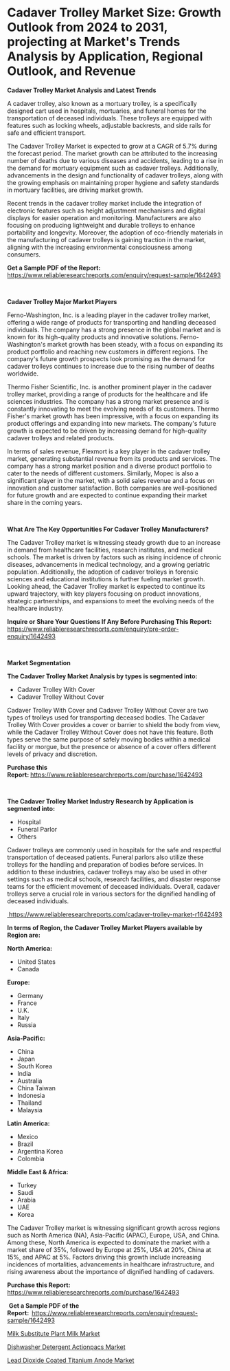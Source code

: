 <p><h1>Cadaver Trolley Market Size: Growth Outlook from 2024 to 2031, projecting at Market's Trends Analysis by Application, Regional Outlook, and Revenue</h1></p><p><strong>Cadaver Trolley Market Analysis and Latest Trends</strong></p>
<p><p>A cadaver trolley, also known as a mortuary trolley, is a specifically designed cart used in hospitals, mortuaries, and funeral homes for the transportation of deceased individuals. These trolleys are equipped with features such as locking wheels, adjustable backrests, and side rails for safe and efficient transport.</p><p>The Cadaver Trolley Market is expected to grow at a CAGR of 5.7% during the forecast period. The market growth can be attributed to the increasing number of deaths due to various diseases and accidents, leading to a rise in the demand for mortuary equipment such as cadaver trolleys. Additionally, advancements in the design and functionality of cadaver trolleys, along with the growing emphasis on maintaining proper hygiene and safety standards in mortuary facilities, are driving market growth.</p><p>Recent trends in the cadaver trolley market include the integration of electronic features such as height adjustment mechanisms and digital displays for easier operation and monitoring. Manufacturers are also focusing on producing lightweight and durable trolleys to enhance portability and longevity. Moreover, the adoption of eco-friendly materials in the manufacturing of cadaver trolleys is gaining traction in the market, aligning with the increasing environmental consciousness among consumers.</p></p>
<p><strong>Get a Sample PDF of the Report:&nbsp;</strong> <a href="https://www.reliableresearchreports.com/enquiry/request-sample/1642493">https://www.reliableresearchreports.com/enquiry/request-sample/1642493</a></p>
<p>&nbsp;</p>
<p><strong>Cadaver Trolley Major Market Players</strong></p>
<p><p>Ferno-Washington, Inc. is a leading player in the cadaver trolley market, offering a wide range of products for transporting and handling deceased individuals. The company has a strong presence in the global market and is known for its high-quality products and innovative solutions. Ferno-Washington's market growth has been steady, with a focus on expanding its product portfolio and reaching new customers in different regions. The company's future growth prospects look promising as the demand for cadaver trolleys continues to increase due to the rising number of deaths worldwide.</p><p>Thermo Fisher Scientific, Inc. is another prominent player in the cadaver trolley market, providing a range of products for the healthcare and life sciences industries. The company has a strong market presence and is constantly innovating to meet the evolving needs of its customers. Thermo Fisher's market growth has been impressive, with a focus on expanding its product offerings and expanding into new markets. The company's future growth is expected to be driven by increasing demand for high-quality cadaver trolleys and related products.</p><p>In terms of sales revenue, Flexmort is a key player in the cadaver trolley market, generating substantial revenue from its products and services. The company has a strong market position and a diverse product portfolio to cater to the needs of different customers. Similarly, Mopec is also a significant player in the market, with a solid sales revenue and a focus on innovation and customer satisfaction. Both companies are well-positioned for future growth and are expected to continue expanding their market share in the coming years.</p></p>
<p>&nbsp;</p>
<p><strong>What Are The Key Opportunities For Cadaver Trolley Manufacturers?</strong></p>
<p><p>The Cadaver Trolley market is witnessing steady growth due to an increase in demand from healthcare facilities, research institutes, and medical schools. The market is driven by factors such as rising incidence of chronic diseases, advancements in medical technology, and a growing geriatric population. Additionally, the adoption of cadaver trolleys in forensic sciences and educational institutions is further fueling market growth. Looking ahead, the Cadaver Trolley market is expected to continue its upward trajectory, with key players focusing on product innovations, strategic partnerships, and expansions to meet the evolving needs of the healthcare industry.</p></p>
<p><strong>Inquire or Share Your Questions If Any Before Purchasing This Report:</strong> <a href="https://www.reliableresearchreports.com/enquiry/pre-order-enquiry/1642493">https://www.reliableresearchreports.com/enquiry/pre-order-enquiry/1642493</a></p>
<p>&nbsp;</p>
<p><strong>Market Segmentation</strong></p>
<p><strong>The Cadaver Trolley Market Analysis by types is segmented into:</strong></p>
<p><ul><li>Cadaver Trolley With Cover</li><li>Cadaver Trolley Without Cover</li></ul></p>
<p><p>Cadaver Trolley With Cover and Cadaver Trolley Without Cover are two types of trolleys used for transporting deceased bodies. The Cadaver Trolley With Cover provides a cover or barrier to shield the body from view, while the Cadaver Trolley Without Cover does not have this feature. Both types serve the same purpose of safely moving bodies within a medical facility or morgue, but the presence or absence of a cover offers different levels of privacy and discretion.</p></p>
<p><strong>Purchase this Report:&nbsp;</strong><a href="https://www.reliableresearchreports.com/purchase/1642493">https://www.reliableresearchreports.com/purchase/1642493</a></p>
<p>&nbsp;</p>
<p><strong>The Cadaver Trolley Market Industry Research by Application is segmented into:</strong></p>
<p><ul><li>Hospital</li><li>Funeral Parlor</li><li>Others</li></ul></p>
<p><p>Cadaver trolleys are commonly used in hospitals for the safe and respectful transportation of deceased patients. Funeral parlors also utilize these trolleys for the handling and preparation of bodies before services. In addition to these industries, cadaver trolleys may also be used in other settings such as medical schools, research facilities, and disaster response teams for the efficient movement of deceased individuals. Overall, cadaver trolleys serve a crucial role in various sectors for the dignified handling of deceased individuals.</p></p>
<p><a href="https://www.reliableresearchreports.com/cadaver-trolley-market-r1642493">&nbsp;https://www.reliableresearchreports.com/cadaver-trolley-market-r1642493</a></p>
<p><strong>In terms of Region, the Cadaver Trolley Market Players available by Region are:</strong></p>
<p>
    <p> <strong> North America: </strong>
        <ul>
            <li>United States</li>
            <li>Canada</li>
        </ul>
        </p> 
    <p> <strong> Europe: </strong>
        <ul>
            <li>Germany</li>
            <li>France</li>
            <li>U.K.</li>
            <li>Italy</li>
            <li>Russia</li>
        </ul>
        </p> 
    <p> <strong> Asia-Pacific: </strong>
        <ul>
            <li>China</li>
            <li>Japan</li>
            <li>South Korea</li>
            <li>India</li>
            <li>Australia</li>
            <li>China Taiwan</li>
            <li>Indonesia</li>
            <li>Thailand</li>
            <li>Malaysia</li>
        </ul>
        </p> 
    <p> <strong> Latin America: </strong>
        <ul>
            <li>Mexico</li>
            <li>Brazil</li>
            <li>Argentina Korea</li>
            <li>Colombia</li>
        </ul>
        </p> 
    <p> <strong> Middle East & Africa: </strong>
        <ul>
            <li>Turkey</li>
            <li>Saudi</li>
            <li>Arabia</li>
            <li>UAE</li>
            <li>Korea</li>
        </ul>
    </p>
    </p>
<p><p>The Cadaver Trolley market is witnessing significant growth across regions such as North America (NA), Asia-Pacific (APAC), Europe, USA, and China. Among these, North America is expected to dominate the market with a market share of 35%, followed by Europe at 25%, USA at 20%, China at 15%, and APAC at 5%. Factors driving this growth include increasing incidences of mortalities, advancements in healthcare infrastructure, and rising awareness about the importance of dignified handling of cadavers.</p></p>
<p><strong>Purchase this Report: </strong><a href="https://www.reliableresearchreports.com/purchase/1642493">https://www.reliableresearchreports.com/purchase/1642493</a></p>
<p>&nbsp;<strong>Get a Sample PDF of the Report:&nbsp;&nbsp;</strong><a href="https://www.reliableresearchreports.com/enquiry/request-sample/1642493">https://www.reliableresearchreports.com/enquiry/request-sample/1642493</a></p>
<p><strong></strong></p>
<p><p><a href="https://www.linkedin.com/pulse/global-milk-substitute-plant-industry-types-applications-market-ewcpf?trackingId=aXIQBeiGm2n7sZRUv34IYQ%3D%3D">Milk Substitute Plant Milk Market</a></p><p><a href="https://www.linkedin.com/pulse/insights-dishwasher-detergent-actionpacs-market-players-size-weuhf?trackingId=1rpUSNEFyDkY46tAG%2FHlAA%3D%3D">Dishwasher Detergent Actionpacs Market</a></p><p><a href="https://www.linkedin.com/pulse/lead-dioxide-coated-titanium-anode-market-forecasts-trends-impact-squof?trackingId=i%2Bk5TUFnJ4eR7Npd4Fs1zw%3D%3D">Lead Dioxide Coated Titanium Anode Market</a></p></p>